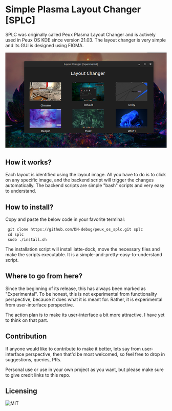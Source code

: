 # Simple Plasma Layout Changer [SPLC]
SPLC was originally called Peux Plasma Layout Changer and is actively used in Peux OS KDE since version 21.03. The layout changer is very simple and its GUI is designed using FIGMA. 

![splc](https://github.com/DN-debug/peux_os_splc/blob/main/splc.png)

## How it works?
Each layout is identified using the layout image. All you have to do is to click on any specific image, and the backend script will trigger the changes automatically. The backend scripts are simple "bash" scripts and very easy to understand.

## How to install?
Copy and paste the below code in your favorite terminal:

```
 git clone https://github.com/DN-debug/peux_os_splc.git splc
 cd splc
 sudo ./install.sh
```

The installation script will install latte-dock, move the necessary files and make the scripts executable. It is a simple-and-pretty-easy-to-understand script.

## Where to go from here?
Since the beginning of its release, this has always been marked as "Experimental". To be honest, this is not experimental from functionality perspective, because it does what it is meant for. Rather, it is experimental from user-interface perspective. 

The action plan is to make its user-interface a bit more attractive. I have yet to think on that part.

## Contribution
If anyone would like to contribute to make it better, lets say from user-interface perspective, then that'd be most welcomed, so feel free to drop in suggestions, queries, PRs.

Personal use or use in your own project as you want, but please make sure to give credit links to this repo.

## Licensing
![MIT](https://github.com/DN-debug/peux_os_splc/blob/main/LICENSE)
